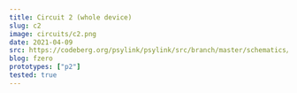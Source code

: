 ```yaml
---
title: Circuit 2 (whole device)
slug: c2
image: circuits/c2.png
date: 2021-04-09
src: https://codeberg.org/psylink/psylink/src/branch/master/schematics/circuit2.sch
blog: fzero
prototypes: ["p2"]
tested: true
---
```

